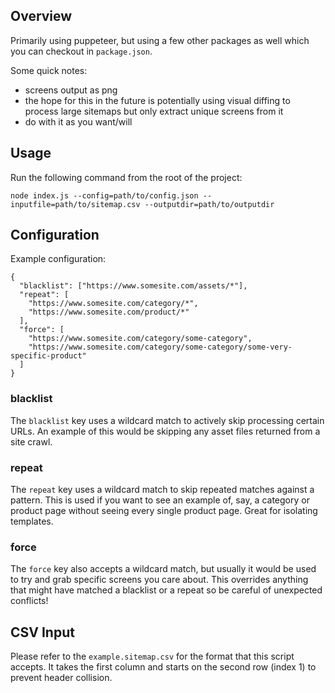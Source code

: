 ## Overview

Primarily using puppeteer, but using a few other packages as well which you can checkout in `package.json`.

Some quick notes:

- screens output as png
- the hope for this in the future is potentially using visual diffing to process large sitemaps but only extract unique screens from it
- do with it as you want/will

## Usage

Run the following command from the root of the project:

```
node index.js --config=path/to/config.json --inputfile=path/to/sitemap.csv --outputdir=path/to/outputdir
```

## Configuration

Example configuration:

```
{
  "blacklist": ["https://www.somesite.com/assets/*"],
  "repeat": [
    "https://www.somesite.com/category/*",
    "https://www.somesite.com/product/*"
  ],
  "force": [
    "https://www.somesite.com/category/some-category",
    "https://www.somesite.com/category/some-category/some-very-specific-product"
  ]
}
```

### blacklist

The `blacklist` key uses a wildcard match to actively skip processing certain URLs. An example of this would be skipping any asset files returned from a site crawl.

### repeat

The `repeat` key uses a wildcard match to skip repeated matches against a pattern. This is used if you want to see an example of, say, a category or product page without seeing every single product page. Great for isolating templates.

### force

The `force` key also accepts a wildcard match, but usually it would be used to try and grab specific screens you care about. This overrides anything that might have matched a blacklist or a repeat so be careful of unexpected conflicts!

## CSV Input

Please refer to the `example.sitemap.csv` for the format that this script accepts. It takes the first column and starts on the second row (index 1) to prevent header collision.
